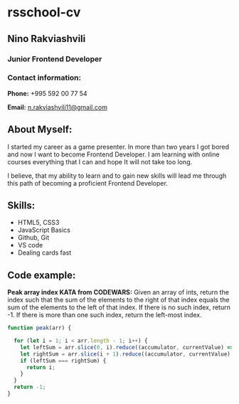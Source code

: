# rsschool-cv
## Nino Rakviashvili
### Junior Frontend Developer
### Contact information:
**Phone:** +995 592 00 77 54

**Email:** n.rakviashvili11@gmail.com


## About Myself:
I started my career as a game presenter. In more than two years I got bored and now I want to become Frontend Developer. I am learning with online courses everything that I can and hope It will not take too long.

I believe, that my ability to learn and to gain new skills will lead me through this path of becoming a proficient Frontend Developer.


## Skills:
* HTML5, CSS3
* JavaScript Basics
* Github, Git
* VS code
* Dealing cards fast 

## Code example:
**Peak array index KATA from CODEWARS:** Given an array of ints, return the index such that the sum of the elements to the right of that index equals the sum of the elements to the left of that index. If there is no such index, return -1. If there is more than one such index, return the left-most index.

```javascript
function peak(arr) {

  for (let i = 1; i < arr.length - 1; i++) {
    let leftSum = arr.slice(0, i).reduce((accumulator, currentValue) => accumulator + currentValue);
    let rightSum = arr.slice(i + 1).reduce((accumulator, currentValue) => accumulator + currentValue);
    if (leftSum === rightSum) {
      return i;
    }
  }
  return -1;
}
```
